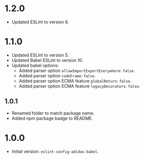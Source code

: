 # 1.2.0

- Updated ESLint to version 6.

# 1.1.0

- Updated ESLint to version 5.
- Updated Babel ESLint to version 10.
- Updated babel options:
  - Added parser option `allowImportExportEverywhere`: `false`.
  - Added parser option `codeFrame`: `false`.
  - Added parser option ECMA feature `globalReturn`: `false`.
  - Added parser option ECMA feature `legacyDecorators`: `false`.

## 1.0.1

- Renamed folder to match package name.
- Added npm package badge to README.

# 1.0.0

- Initial version: `eslint-config-adidas-babel`.

